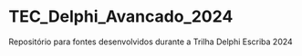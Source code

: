 # TEC_Delphi_Avancado_2024
Repositório para fontes desenvolvidos durante a Trilha Delphi Escriba 2024
